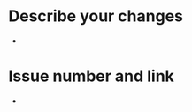 <!-- (주석) 모두가 보는 게시물입니다. 다른 사람도 이해 할 수 있는 언어로 작성해주시길 바랍니다!
- PR 이름은 다른 사람도 이해할 수 있는지
- 리뷰가 필요한 사람(Reviewers)을 추가했는지
- Assignees를 추가했는지
- 아래와 같이 작성
  - feat: 
  - docs: 
  - chore: 
  - refactor: 
  - fix: 
- Labels에는 해당 PR의 성향을 잘 나타내나요?
 -->
# Describe your changes
- 

# Issue number and link
- 

